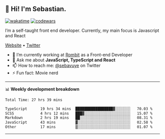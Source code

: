## 👋 Hi! I'm Sebastian.

[![wakatime](https://wakatime.com/badge/user/df0036c6-328a-4a39-be9b-e49417ed22a1.svg)](https://wakatime.com/@df0036c6-328a-4a39-be9b-e49417ed22a1)
[![codewars](https://www.codewars.com/users/sebavuye/badges/small)](https://www.codewars.com/users/sebavuye)

I’m a self-taught front end developer. Currently, my main focus is Javascript and React

[Website](https://sebastianvuye.be) • [Twitter](https://twitter.com/sebavuye)

- 🔭 I’m currently working at [Rombit](https://rombit.com/) as a Front-end Developer
- 💬 Ask me about **JavaScript, TypeScript and React**
- 📫 How to reach me: [@sebavuye](https://twitter.com/sebavuye) on Twitter
- ⚡ Fun fact: Movie nerd

-------

📊 **Weekly development breakdown**

<!--START_SECTION:waka-->

```txt
Total Time: 27 hrs 39 mins

TypeScript      19 hrs 34 mins  █████████████████▓░░░░░░░   70.03 %
SCSS            4 hrs 12 mins   ███▓░░░░░░░░░░░░░░░░░░░░░   15.07 %
Markdown        2 hrs 19 mins   ██░░░░░░░░░░░░░░░░░░░░░░░   08.31 %
JavaScript      43 mins         ▓░░░░░░░░░░░░░░░░░░░░░░░░   02.58 %
Other           17 mins         ▒░░░░░░░░░░░░░░░░░░░░░░░░   01.07 %
```

<!--END_SECTION:waka-->
-------
